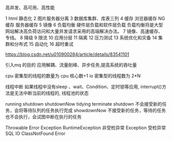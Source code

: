 高并发、高可用、高性能

1 html 静态化
2 图片服务器分离
3 数据库集群、库表三列
4 缓存 浏览器缓存 NG缓存 服务器缓存
5 镜像
6 负载均衡 硬件层负载和软件层负载
负载均衡将是大型网站解决高负荷访问和大量并发请求采用的高端解决办法。
7 镜像、高速缓存、专线。
8 降级
9 限流
10 应用分层
11 隔离
12 压力测试
13 系统优化和灾备
14 集群和分布式
15 自动化
16 超时重试

https://blog.csdn.net/u010900284/article/details/83541101



引入mq 的目的 应用解耦、流量削峰、异步任务,提高系统的吞吐量 


cpu 密集型的线程的数量为 cpu 核心数+1
io 密集型的线程数为 2*N


线程中断
如果线程中没有sleep 、wait、Condition、定时锁等应用, interrupt()方法是无法中断当前的线程的,
线程池的状态 

running shutdown shutdownNow tidying terminate 
shutdown 不会接受新的任务，会将等待队列的任务执行完成
showdownNow 不接受新的任务，等待的任务也不会执行，会试图中断在执行的任务


Throwable  Error Exception 
RuntimeException 非受检异常
Exception 受检异常  SQL IO ClassNotFound 
Error

